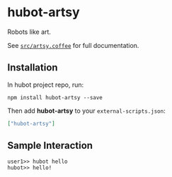 # hubot-artsy

Robots like art.

See [`src/artsy.coffee`](src/artsy.coffee) for full documentation.

## Installation

In hubot project repo, run:

`npm install hubot-artsy --save`

Then add **hubot-artsy** to your `external-scripts.json`:

```json
["hubot-artsy"]
```

## Sample Interaction

```
user1>> hubot hello
hubot>> hello!
```
